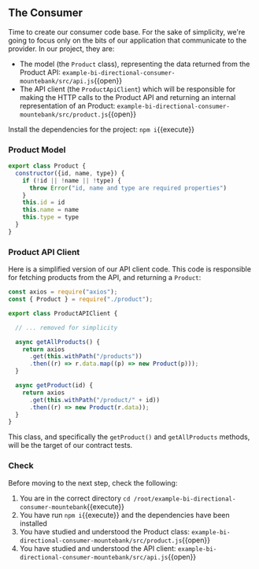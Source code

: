 ## The Consumer

Time to create our consumer code base. For the sake of simplicity, we're going to focus only on the bits of our application that communicate to the provider. In our project, they are:

- The model (the `Product` class), representing the data returned from the Product API: `example-bi-directional-consumer-mountebank/src/api.js`{{open}}
- The API client (the `ProductApiClient`) which will be responsible for making the HTTP calls to the Product API and returning an internal representation of an Product: `example-bi-directional-consumer-mountebank/src/product.js`{{open}}

Install the dependencies for the project: `npm i`{{execute}}

### Product Model

```javascript
export class Product {
  constructor({id, name, type}) {
    if (!id || !name || !type) {
      throw Error("id, name and type are required properties")
    }
    this.id = id
    this.name = name
    this.type = type
  }
}
```

### Product API Client

Here is a simplified version of our API client code. This code is responsible for fetching products from the API, and returning a `Product`:

```javascript
const axios = require("axios");
const { Product } = require("./product");

export class ProductAPIClient {

  // ... removed for simplicity

  async getAllProducts() {
    return axios
      .get(this.withPath("/products"))
      .then((r) => r.data.map((p) => new Product(p)));
  }

  async getProduct(id) {
    return axios
      .get(this.withPath("/product/" + id))
      .then((r) => new Product(r.data));
  }
}

```

This class, and specifically the `getProduct()` and `getAllProducts` methods, will be the target of our contract tests.

### Check

Before moving to the next step, check the following:

1. You are in the correct directory `cd /root/example-bi-directional-consumer-mountebank`{{execute}}
1. You have run `npm i`{{execute}} and the dependencies have been installed
1. You have studied and understood the Product class: `example-bi-directional-consumer-mountebank/src/product.js`{{open}}
1. You have studied and understood the API client: `example-bi-directional-consumer-mountebank/src/api.js`{{open}}
